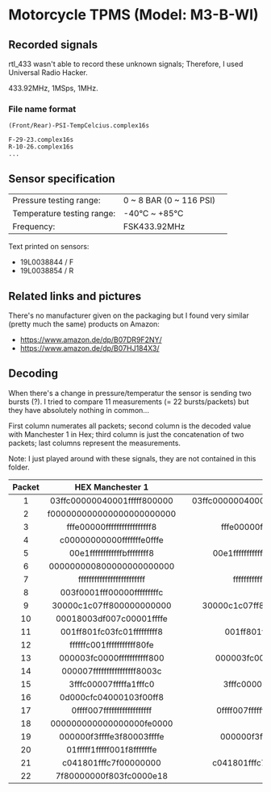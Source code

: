 # Motorcycle TPMS (Model: M3-B-WI)

## Recorded signals

rtl_433 wasn't able to record these unknown signals; Therefore, I used Universal Radio Hacker.

433.92MHz, 1MSps, 1MHz.

### File name format

```
(Front/Rear)-PSI-TempCelcius.complex16s

F-29-23.complex16s
R-10-26.complex16s
...
```


## Sensor specification

| | | |
|-|-|-|
| Pressure testing range:    | 0 ~ 8 BAR (0 ~ 116 PSI) |
| Temperature testing range: | -40°C ~ +85°C           |
| Frequency:                 | FSK433.92MHz            |

Text printed on sensors:
* 19L0038844 / F
* 19L0038854 / R


## Related links and pictures

There's no manufacturer given on the packaging but I found very similar (pretty much the same) products on Amazon:
* https://www.amazon.de/dp/B07DR9F2NY/
* https://www.amazon.de/dp/B07HJ184X3/


## Decoding

When there's a change in pressure/temperatur the sensor is sending two bursts (?). I tried to compare 11 measurements (= 22 bursts/packets) but they have absolutely nothing in common...

First column numerates all packets; second column is the decoded value with Manchester 1 in Hex; third column is just the concatenation of two packets; last columns represent the measurements.

Note: I just played around with these signals, they are not contained in this folder.

| Packet |       HEX Manchester 1      |   |                      Concatenated                     |   | Front/Rear | PSI | °C |
|:------:|:---------------------------:|:-:|:-----------------------------------------------------:|:-:|:----------:|:---:|:--:|
|    1   | 03ffc00000040001fffff800000 |   | 03ffc00000040001fffff800000f000000000000000000000000  |   |      F     |  38 | 24 |
|    2   | f000000000000000000000000   |   |                                                       |   |            |     |    |
|    3   | fffe00000fffffffffffffffff8 |   | fffe00000fffffffffffffffff8c00000000000fffffffe0fffe  |   |      F     |  36 | 25 |
|    4   | c00000000000fffffffe0fffe   |   |                                                       |   |            |     |    |
|    5   | 00e1ffffffffffffbffffffff8  |   | 00e1ffffffffffffbffffffff8000000000800000000000000    |   |      F     |  35 | 24 |
|    6   | 000000000800000000000000    |   |                                                       |   |            |     |    |
|    7   | fffffffffffffffffffffffff   |   | fffffffffffffffffffffffff003f0001fff00000fffffffffc   |   |      F     |  32 | 24 |
|    8   | 003f0001fff00000fffffffffc  |   |                                                       |   |            |     |    |
|    9   | 30000c1c07ff800000000000    |   | 30000c1c07ff80000000000000018003df007c00001ffffe      |   |      F     |  31 | 24 |
|   10   | 00018003df007c00001ffffe    |   |                                                       |   |            |     |    |
|   11   | 001ff801fc03fc01fffffffff8  |   | 001ff801fc03fc01fffffffff8ffffffc001fffffffffff80fe   |   |      F     |  29 | 25 |
|   12   | ffffffc001fffffffffff80fe   |   |                                                       |   |            |     |    |
|   13   | 000003fc0000fffffffffff800  |   | 000003fc0000fffffffffff800000007ffffffffffffffff8003c |   |      F     |  28 | 24 |
|   14   | 000007ffffffffffffffff8003c |   |                                                       |   |            |     |    |
|   15   | 3fffc00007fffffa1fffc0      |   | 3fffc00007fffffa1fffc00d000cfc04000103f00ff8          |   |      F     |  26 | 25 |
|   16   | 0d000cfc04000103f00ff8      |   |                                                       |   |            |     |    |
|   17   | 0ffff007ffffffffffffffffff  |   | 0ffff007ffffffffffffffffff000000000000000000fe0000    |   |      F     |  25 | 24 |
|   18   | 000000000000000000fe0000    |   |                                                       |   |            |     |    |
|   19   | 000000f3ffffe3f80003ffffe   |   | 000000f3ffffe3f80003ffffe01fffff1fffff001f8fffffffe   |   |      F     |  23 | 24 |
|   20   | 01fffff1fffff001f8fffffffe  |   |                                                       |   |            |     |    |
|   21   | c041801fffc7f00000000       |   | c041801fffc7f000000007f80000000f803fc0000e18          |   |      F     |  20 | 24 |
|   22   | 7f80000000f803fc0000e18     |   |                                                       |   |            |     |    |